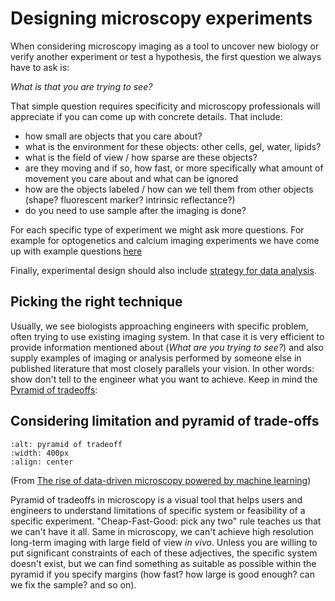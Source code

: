 # Designing microscopy experiments

When considering microscopy imaging as a tool to uncover new biology or verify another experiment or test a hypothesis, the first question we always have to ask is:

*What is that you are trying to see?*

That simple question requires specificity and microscopy professionals will appreciate if you can come up with concrete details. That include:

- how small are objects that you care about?
- what is the environment for these objects: other cells, gel, water, lipids?
- what is the field of view / how sparse are these objects?
- are they moving and if so, how fast, or more specifically what amount of movement you care about and what can be ignored
- how are the objects labeled / how can we tell them from other objects (shape? fluorescent marker? intrinsic reflectance?)
- do you need to use sample after the imaging is done?

For each specific type of experiment we might ask more questions. For example for optogenetics and calcium imaging experiments we have come up with example questions [here](https://focalplane.biologists.com/2021/04/12/a-biologists-checklist-for-calcium-imaging-and-optogenetic-analysis/)

Finally, experimental design should also include [strategy for data analysis](../4-data/design-analysis.md).

## Picking the right technique

Usually, we see biologists approaching engineers with specific problem, often trying to use existing imaging system. In that case it is very efficient to provide information mentioned about (*What are you trying to see?*) and also supply examples of imaging or analysis performed by someone else in published literature that most closely parallels your vision. In other words: show don't tell to the engineer what you want to achieve. Keep in mind the [Pyramid of tradeoffs](https://www.nature.com/articles/s42003-023-04857-4):

## Considering limitation and pyramid of trade-offs

```{image} ../../static/pyramid-of-tradeoffs.png
:alt: pyramid of tradeoff
:width: 400px
:align: center
```

(From [The rise of data-driven microscopy powered by machine learning](https://onlinelibrary.wiley.com/doi/10.1111/jmi.13282))

Pyramid of tradeoffs in microscopy is a visual tool that helps users and engineers to understand limitations of specific system or feasibility of a specific experiment. "Cheap-Fast-Good: pick any two" rule teaches us that we can't have it all. Same in microscopy, we can't achieve high resolution long-term imaging with large field of view *in vivo*. Unless you are willing to put significant constraints of each of these adjectives, the specific system doesn't exist, but we can   find something as suitable as possible within the pyramid if you specify margins (how fast? how large is good enough? can we fix the sample? and so on).
